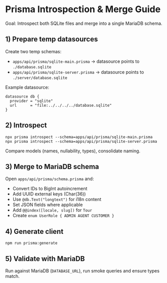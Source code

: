 # Prisma Introspection & Merge Guide

Goal: Introspect both SQLite files and merge into a single MariaDB schema.

## 1) Prepare temp datasources
Create two temp schemas:
- `apps/api/prisma/sqlite-main.prisma` -> datasource points to `./database.sqlite`
- `apps/api/prisma/sqlite-server.prisma` -> datasource points to `./server/database.sqlite`

Example datasource:
```
datasource db {
  provider = "sqlite"
  url      = "file:../../../../database.sqlite"
}
```

## 2) Introspect
```
npx prisma introspect --schema=apps/api/prisma/sqlite-main.prisma
npx prisma introspect --schema=apps/api/prisma/sqlite-server.prisma
```
Compare models (names, nullability, types), consolidate naming.

## 3) Merge to MariaDB schema
Open `apps/api/prisma/schema.prisma` and:
- Convert IDs to BigInt autoincrement
- Add UUID external keys (Char(36))
- Use `@db.Text("longtext")` for i18n content
- Set JSON fields where applicable
- Add `@@index([locale, slug])` for `Tour`
- Create `enum UserRole { ADMIN AGENT CUSTOMER }`

## 4) Generate client
```
npm run prisma:generate
```

## 5) Validate with MariaDB
Run against MariaDB (`DATABASE_URL`), run smoke queries and ensure types match.


